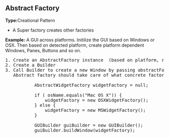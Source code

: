 <h2>Abstract Factory</h2>
<b>Type:</b>Creational Pattern
<br>
<ul>
<li>A Super factory creates other factories
</ul>

<b>Example:</b> A GUI across platforms. Initilize the GUI based on Windows or OSX. Then based on detected platform, create
platform dependent Windows, Panes, Buttons and so on.


<pre>
1. Create an AbstractFactory instance  (based on platform, returns relevent Factory Object)
2. Create a Builder
3. Call Builder to create a new Window by passing abstractFactory instance.
   Abstract factory should take care of what concrete factory to build. Each concrete factory houses further component factories.

           AbstractWidgetFactory widgetFactory = null;

           if ( osName.equals("Mac OS X")) {
               widgetFactory = new OSXWidgetFactory();
           } else {
               widgetFactory = new MSWidgetFactory();
           }

           GUIBuilder guiBuilder = new GUIBuilder();
           guiBuilder.buildWindow(widgetFactory);

</pre>
